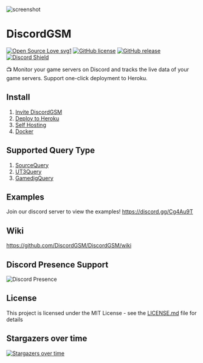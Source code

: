 ![screenshot](https://github.com/DiscordGSM/DiscordGSM/raw/master/images/v1.6.0.png)

# DiscordGSM
[![Open Source Love svg1](https://badges.frapsoft.com/os/v1/open-source.svg?v=103)](https://github.com/DiscordGSM/DiscordGSM/)
[![GitHub license](https://img.shields.io/github/license/DiscordGSM/DiscordGSM.svg)](https://github.com/DiscordGSM/WindowsGSM/blob/master/LICENSE)
[![GitHub release](https://img.shields.io/github/release/DiscordGSM/DiscordGSM.svg)](https://github.com/DiscordGSM/WindowsGSM/releases/)
[![Discord Shield](https://discordapp.com/api/guilds/680159496584429582/widget.png?style=shield)](https://discord.gg/Cg4Au9T)

📺 Monitor your game servers on Discord and tracks the live data of your game servers. Support one-click deployment to Heroku.

## Install
1. [Invite DiscordGSM](https://github.com/DiscordGSM/DiscordGSM/wiki/Invite-DiscordGSM)
2. [Deploy to Heroku](https://github.com/DiscordGSM/DiscordGSM/wiki/Install-%E2%80%93-Deploy-to-Heroku)
3. [Self Hosting](https://github.com/DiscordGSM/DiscordGSM/wiki/Install-%E2%80%93-Self-Hosting)
4. [Docker](https://github.com/DiscordGSM/DiscordGSM/wiki/Install-%E2%80%93-Docker)

## Supported Query Type
1. [SourceQuery](https://github.com/DiscordGSM/DiscordGSM/wiki/SourceQuery)
2. [UT3Query](https://github.com/DiscordGSM/DiscordGSM/wiki/UT3Query)
3. [GamedigQuery](https://github.com/DiscordGSM/DiscordGSM/wiki/GamedigQuery)

## Examples
Join our discord server to view the examples! https://discord.gg/Cg4Au9T

## Wiki
<https://github.com/DiscordGSM/DiscordGSM/wiki>

## Discord Presence Support
![Discord Presence](https://github.com/DiscordGSM/DiscordGSM/raw/master/images/discord-presence.png)

## License
This project is licensed under the MIT License - see the [LICENSE.md](https://github.com/DiscordGSM/DiscordGSM/blob/master/LICENSE) file for details

## Stargazers over time
[![Stargazers over time](https://starchart.cc/DiscordGSM/DiscordGSM.svg)](https://starchart.cc/DiscordGSM/DiscordGSM)
